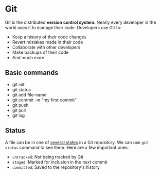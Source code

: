 # Git

Git is the distributed **version control system**. Nearly every developer in the world uses it to manage their code. Developers use Git to:

* Keep a history of their code changes
* Revert mistakes made in their code
* Collaborate with other developers
* Make backups of their code
* And much more

## Basic commands

* git init
* git status
* git add file-name
* git commit -m "my first commit"
* git push
* git pull
* git log

## Status

A file can be in one of [several states](https://git-scm.com/book/en/v2/Git-Basics-Recording-Changes-to-the-Repository#_the_very_basics) in a Git repository. We can use `git status` command to see them. Here are a few important ones:

- `untracked`: Not being tracked by Git
- `staged`: Marked for inclusion in the next commit
- `committed`: Saved to the repository's history